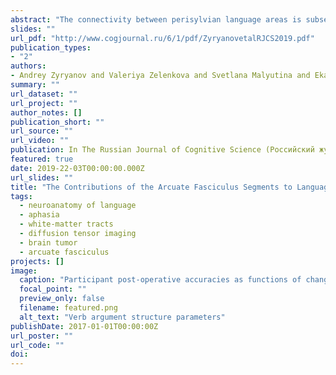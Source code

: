 ```yaml
---
abstract: "The connectivity between perisylvian language areas is subserved by the three segments of the arcuate fasciculus (AF): the long segment (AFlong), connecting posterior temporal and inferior frontal areas, and anterior and posterior segments (AFant, AFpost), connecting the inferior parietal lobule to inferior frontal and posterior temporal areas, respectively. Damage to the AFlong induces conduction aphasia, which manifests itself in impaired repetition likely due to a deficit in sensorimotor integration in speech. However, systematic investigations of the specific contributions of the three AF segments to language processing are lacking. The current study addressed the roles of these white-matter tracts in language production and comprehension at word and sentence levels. We found that lower volume of the AFlong following neurosurgery was associated with a greater deficit in language repetition, consistent with the tract’s role in sensorimotor integration in speech. Furthermore, we found that a postoperative decrease in AFlong volume was associated with lower postoperative sentence comprehension abilities. We did not observe any relation between postoperative decreases of the AFant and AFpost volumes, and language deficits. One plausible explanation is that these tracts are not critical for language processing, while the functions they underlie in healthy speakers demonstrate a greater capacity for reorganization during slow brain tumor growth, as opposed to those carried out by the AFlong."
slides: ""
url_pdf: "http://www.cogjournal.ru/6/1/pdf/ZyryanovetalRJCS2019.pdf"
publication_types:
- "2"
authors: 
- Andrey Zyryanov and Valeriya Zelenkova and Svetlana Malyutina and Ekaterina Stupina and Viktor Karpychev and Elisaveta Gordeyeva and Valeriya Zhirnova and Anna Artemova and Valeriya Tolkacheva and Andrey Zuev and Nikita Pedyash and Oleg Bronov and Dmitriy Kopachev and Igor Pronin and Olga Dragoy
summary: ""
url_dataset: ""
url_project: ""
author_notes: []
publication_short: ""
url_source: ""
url_video: ""
publication: In The Russian Journal of Cognitive Science (Российский журнал когнитивной науки). Vol. 6, Issue 1. pp. 25-37
featured: true
date: 2019-22-03T00:00:00.000Z
url_slides: ""
title: "The Contributions of the Arcuate Fasciculus Segments to Language Processing: Evidence from Brain Tumor Patients"
tags:
  - neuroanatomy of language
  - aphasia
  - white-matter tracts
  - diffusion tensor imaging
  - brain tumor
  - arcuate fasciculus
projects: []
image:
  caption: "Participant post-operative accuracies as functions of changes in arcuate fasciculus segments for language comprehension subtests."
  focal_point: ""
  preview_only: false
  filename: featured.png
  alt_text: "Verb argument structure parameters"
publishDate: 2017-01-01T00:00:00Z
url_poster: ""
url_code: ""
doi: 
---
```

